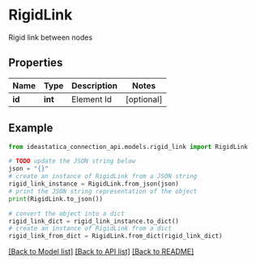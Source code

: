 # RigidLink

Rigid link between nodes

## Properties

Name | Type | Description | Notes
------------ | ------------- | ------------- | -------------
**id** | **int** | Element Id | [optional] 

## Example

```python
from ideastatica_connection_api.models.rigid_link import RigidLink

# TODO update the JSON string below
json = "{}"
# create an instance of RigidLink from a JSON string
rigid_link_instance = RigidLink.from_json(json)
# print the JSON string representation of the object
print(RigidLink.to_json())

# convert the object into a dict
rigid_link_dict = rigid_link_instance.to_dict()
# create an instance of RigidLink from a dict
rigid_link_from_dict = RigidLink.from_dict(rigid_link_dict)
```
[[Back to Model list]](../README.md#documentation-for-models) [[Back to API list]](../README.md#documentation-for-api-endpoints) [[Back to README]](../README.md)


